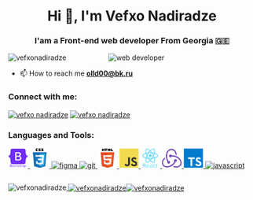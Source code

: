 <h1 align="center">Hi 👋, I'm Vefxo Nadiradze</h1>
<h3 align="center">I'am a Front-end web developer From Georgia 🇬🇪</h3>

<img width="300" align="right" src="https://cdn.sanity.io/images/ordgikwe/production/a830c5182852e35bcd0dc07b90122f07ecd15f48-700x525.gif?w=700&h=525&auto=format" alt="web developer">

<p align="left"> <img src="https://komarev.com/ghpvc/?username=vefxonadiradze&label=Profile%20views&color=0e75b6&style=flat" alt="vefxonadiradze" /> </p>

- 📫 How to reach me **olld00@bk.ru**

<h3 align="left">Connect with me:</h3>
<p align="left">
<a href="https://linkedin.com/in/vefxo nadiradze" target="blank"><img align="center" src="https://raw.githubusercontent.com/rahuldkjain/github-profile-readme-generator/master/src/images/icons/Social/linked-in-alt.svg" alt="vefxo nadiradze" height="30" width="40" /></a>
<a href="https://fb.com/vefxo nadiradze" target="blank"><img align="center" src="https://raw.githubusercontent.com/rahuldkjain/github-profile-readme-generator/master/src/images/icons/Social/facebook.svg" alt="vefxo nadiradze" height="30" width="40" /></a>
</p>

<h3 align="left">Languages and Tools:</h3>
<p align="left"> <a href="https://getbootstrap.com" target="_blank" rel="noreferrer"> <img src="https://raw.githubusercontent.com/devicons/devicon/master/icons/bootstrap/bootstrap-plain-wordmark.svg" alt="bootstrap" width="40" height="40"/> </a> <a href="https://www.w3schools.com/css/" target="_blank" rel="noreferrer"> <img src="https://raw.githubusercontent.com/devicons/devicon/master/icons/css3/css3-original-wordmark.svg" alt="css3" width="40" height="40"/> </a> <a href="https://www.figma.com/" target="_blank" rel="noreferrer"> <img src="https://www.vectorlogo.zone/logos/figma/figma-icon.svg" alt="figma" width="40" height="40"/> </a> <a href="https://git-scm.com/" target="_blank" rel="noreferrer"> <img src="https://www.vectorlogo.zone/logos/git-scm/git-scm-icon.svg" alt="git" width="40" height="40"/> </a> <a href="https://www.w3.org/html/" target="_blank" rel="noreferrer"> <img src="https://raw.githubusercontent.com/devicons/devicon/master/icons/html5/html5-original-wordmark.svg" alt="html5" width="40" height="40"/> </a> <a href="https://developer.mozilla.org/en-US/docs/Web/JavaScript" target="_blank" rel="noreferrer"> <img src="https://raw.githubusercontent.com/devicons/devicon/master/icons/javascript/javascript-original.svg" alt="javascript" width="40" height="40"/> </a> <a href="https://reactjs.org/" target="_blank" rel="noreferrer"> <img src="https://raw.githubusercontent.com/devicons/devicon/master/icons/react/react-original-wordmark.svg" alt="react" width="40" height="40"/> </a> <a href="https://redux.js.org" target="_blank" rel="noreferrer"> <img src="https://raw.githubusercontent.com/devicons/devicon/master/icons/redux/redux-original.svg" alt="redux" width="40" height="40"/> </a> <a href="https://www.typescriptlang.org/" target="_blank" rel="noreferrer"> <img src="https://raw.githubusercontent.com/devicons/devicon/master/icons/typescript/typescript-original.svg" alt="typescript" width="40" height="40"/> </a> 
 <a href="https://styled-components.com/">
<img src="https://encrypted-tbn0.gstatic.com/images?q=tbn:ANd9GcTqwHcZClyLRSwLuKtA2IpC60RHVWoR8b1AyA&s" alt="javascript" width="40" height="40"/> 
</p>

 <div style="display: flex; flex-direction: column margin-top:250px">
      <p>
        <img
          align="left"
          src="https://github-readme-stats.vercel.app/api/top-langs?username=vefxonadiradze&show_icons=true&locale=en&layout=compact"
          alt="vefxonadiradze"
        />
      </p>
      <p>
        &nbsp;<img
          align="center"
          src="https://github-readme-stats.vercel.app/api?username=vefxonadiradze&show_icons=true&locale=en"
          alt="vefxonadiradze"
        />
      </p>
      <p>
        <img
          align="center"
          src="https://github-readme-streak-stats.herokuapp.com/?user=vefxonadiradze&"
          alt="vefxonadiradze"
        />
      </p>
    </div>
